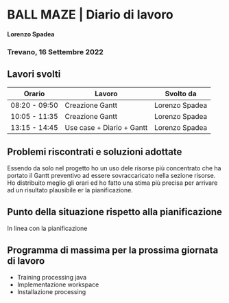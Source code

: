 # BALL MAZE | Diario di lavoro
#### Lorenzo Spadea
### Trevano, 16 Settembre 2022

## Lavori svolti


|Orario        |Lavoro                                         |Svolto da                  |
|--------------|-----------------------------------------------|---------------------------|
|08:20 - 09:50  |Creazione Gantt                               | Lorenzo Spadea            |
|10:05 - 11:35 |Creazione Gantt                                | Lorenzo Spadea            |
|13:15 - 14:45 |Use case + Diario + Gantt                      | Lorenzo Spadea            |



##  Problemi riscontrati e soluzioni adottate
Essendo da solo nel progetto ho un uso dele risorse più concentrato che ha portato il Gantt
preventivo ad essere sovraccaricato nella sezione risorse.
Ho distribuito meglio gli orari ed ho fatto una stima più precisa per arrivare ad un risultato
plausibile er la pianificazione.

## Punto della situazione rispetto alla pianificazione
In linea con la pianificazione

## Programma di massima per la prossima giornata di lavoro
- Training processing java
- Implementazione workspace 
- Installazione processing
